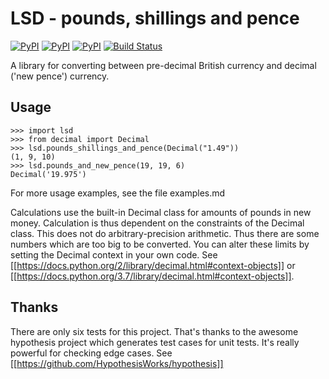 # LSD - pounds, shillings and pence

[![PyPI](https://img.shields.io/pypi/v/lsd.svg)](https://pypi.python.org/pypi/lsd)
[![PyPI](https://img.shields.io/pypi/dm/lsd.svg)](https://pypi.python.org/pypi/lsd)
[![PyPI](https://img.shields.io/pypi/l/lsd.svg)](https://pypi.python.org/pypi/lsd)
[![Build Status](https://travis-ci.org/jwg4/lsd.svg?branch=master)](https://travis-ci.org/jwg4/lsd)

A library for converting between pre-decimal British currency and decimal ('new pence') currency.

## Usage
```
>>> import lsd
>>> from decimal import Decimal
>>> lsd.pounds_shillings_and_pence(Decimal("1.49"))
(1, 9, 10)
>>> lsd.pounds_and_new_pence(19, 19, 6)
Decimal('19.975')

```

For more usage examples, see the file examples.md

Calculations use the built-in Decimal class for amounts of pounds in new money. Calculation is thus dependent on the constraints of the Decimal class. This does not do arbitrary-precision arithmetic. Thus there are some numbers which are too big to be converted. You can alter these limits by setting the Decimal context in your own code.
See [[https://docs.python.org/2/library/decimal.html#context-objects]] or [[https://docs.python.org/3.7/library/decimal.html#context-objects]].

## Thanks
There are only six tests for this project. That's thanks to the awesome hypothesis project which generates test cases for unit tests. It's really powerful for checking edge cases. See [[https://github.com/HypothesisWorks/hypothesis]]